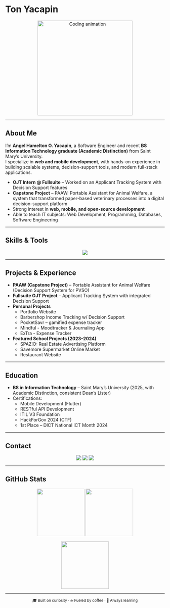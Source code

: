 # Ton Yacapin

<p align="center">
  <img src="https://media.giphy.com/media/L1R1tvI9svkIWwpVYr/giphy.gif" width="300" alt="Coding animation" />
</p>

---

## About Me

I’m **Angel Hamelton O. Yacapin**, a Software Engineer and recent **BS Information Technology graduate (Academic Distinction)** from Saint Mary’s University.  
I specialize in **web and mobile development**, with hands-on experience in building scalable systems, decision-support tools, and modern full-stack applications.  

- **OJT Intern @ Fullsuite** – Worked on an Applicant Tracking System with Decision Support features  
- **Capstone Project** – PAAW: Portable Assistant for Animal Welfare, a system that transformed paper-based veterinary processes into a digital decision-support platform  
- Strong interest in **web, mobile, and open-source development**  
- Able to teach IT subjects: Web Development, Programming, Databases, Software Engineering  

---

## Skills & Tools

<p align="center">
  <img src="https://skillicons.dev/icons?i=js,ts,react,next,redux,vite,html,css,tailwind,bootstrap,materialui,nodejs,express,nestjs,dotnet,php,mongodb,mysql,sqlite,firebase,flutter,git,github,java,cs,python" />
</p>

---

## Projects & Experience

- **PAAW (Capstone Project)** – Portable Assistant for Animal Welfare (Decision Support System for PVSO)  
- **Fullsuite OJT Project** – Applicant Tracking System with integrated Decision Support  
- **Personal Projects**  
  - Portfolio Website  
  - Barbershop Income Tracking w/ Decision Support  
  - PocketSavr – gamified expense tracker
  - Mindful - Moodtracker & Journaling App
  - ExTra - Expense Tracker
- **Featured School Projects (2023–2024)**  
  - SPAZIO: Real Estate Advertising Platform  
  - Savemore Supermarket Online Market  
  - Restaurant Website  

---

## Education

- **BS in Information Technology** – Saint Mary’s University (2025, with Academic Distinction, consistent Dean’s Lister)  
- Certifications:  
  - Mobile Development (Flutter)  
  - RESTful API Development  
  - ITIL V3 Foundation  
  - HackForGov 2024 (CTF)  
  - 1st Place – DICT National ICT Month 2024  

---

## Contact

<p align="center">
  <a href="mailto:yacapinton@gmail.com"><img src="https://img.shields.io/badge/Email-333333?style=for-the-badge&logo=gmail&logoColor=white"></a>
  <a href="https://www.linkedin.com/in/yacapin-angel-hamelton-o-2b8271304/"><img src="https://img.shields.io/badge/LinkedIn-0A66C2?style=for-the-badge&logo=linkedin&logoColor=white"></a>
  <a href="https://abakusportfolio.vercel.app/"><img src="https://img.shields.io/badge/Portfolio-000000?style=for-the-badge&logo=vercel&logoColor=white"></a>
</p>

---

## GitHub Stats

<p align="center">
  <img src="https://github-readme-stats.vercel.app/api?username=TonYacapin&show_icons=true&theme=tokyonight&hide_border=true" height="150" />
  <img src="https://github-readme-streak-stats.herokuapp.com?user=TonYacapin&theme=tokyonight&hide_border=true" height="150" />
</p>

<p align="center">
  <img src="https://github-readme-stats.vercel.app/api/top-langs/?username=TonYacapin&layout=compact&theme=tokyonight&hide_border=true" height="150" />
</p>

---

<p align="center">
  <sub>🎓 Built on curiosity · ☕ Fueled by coffee · 🚀 Always learning</sub>
</p>
